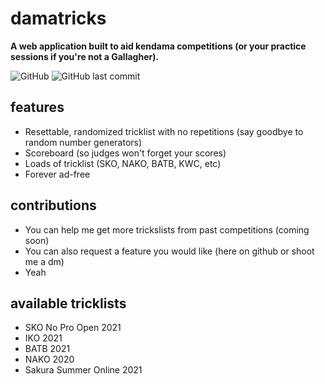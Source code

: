 # damatricks

**A web application built to aid kendama competitions (or your practice sessions if you're not a Gallagher).**  
  
![GitHub](https://img.shields.io/github/license/narasaka/damatricks?style=flat-square)
![GitHub last commit](https://img.shields.io/github/last-commit/narasaka/damatricks?style=flat-square)


## features

- Resettable, randomized tricklist with no repetitions (say goodbye to random number generators)
- Scoreboard (so judges won't forget your scores)
- Loads of tricklist (SKO, NAKO, BATB, KWC, etc)
- Forever ad-free

## contributions

- You can help me get more trickslists from past competitions (coming soon)
- You can also request a feature you would like (here on github or shoot me a dm)
- Yeah

## available tricklists

- SKO No Pro Open 2021
- IKO 2021
- BATB 2021
- NAKO 2020
- Sakura Summer Online 2021
